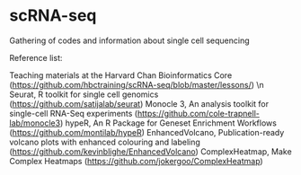 # scRNA-seq
Gathering of codes and information about single cell sequencing


Reference list:

Teaching materials at the Harvard Chan Bioinformatics Core (https://github.com/hbctraining/scRNA-seq/blob/master/lessons/) \n
Seurat, R toolkit for single cell genomics (https://github.com/satijalab/seurat)
Monocle 3, An analysis toolkit for single-cell RNA-Seq experiments (https://github.com/cole-trapnell-lab/monocle3)
hypeR, An R Package for Geneset Enrichment Workflows (https://github.com/montilab/hypeR)
EnhancedVolcano, Publication-ready volcano plots with enhanced colouring and labeling (https://github.com/kevinblighe/EnhancedVolcano)
ComplexHeatmap, Make Complex Heatmaps (https://github.com/jokergoo/ComplexHeatmap)
